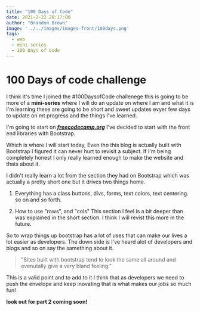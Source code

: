 ```yaml
---
title: "100 Days of Code"
date: 2021-2-22 20:17:00
author: "Brandon Brown"
image: '../../images/images-front/100days.png'
tags:
  - web
  - mini series
  - 100 Days of Code
---
```


# 100 Days of code challenge

I think it's time I joined the #100DaysofCode challenege this is going to be more of a **mini-series** where I will do an update on where I am and what it is I'm learning these are going to be short and sweet updates evyer few days to update on mt progress and the things I've learned.

I'm going to start on ***[freecodecamp.org](https://freecodecamp.org)*** I've decided to start with the front end libraries with Bootstrap. 

Which is where I will start today, Even tho this blog is actually built with Bootstrap I figured it can never hurt to revisit a subject. If I'm being completely honest I only really learned enough to make the website and thats about it.

I didn't really learn a lot from the section they had on Bootstrap which was actually a pretty short one but it drives two things home. 

1. Everything has a class buttons, divs, forms, text colors, text centering. so on and so forth.

2. How to use "rows", and "cols" This section I feel is a bit deeper than was explained in the short section. I think I will revist this more in the future.

So to wrap things up bootstrap has a lot of uses that can make our lives a lot easier as developers. The down side is I've heard alot of developers and blogs and so on say the samething about it.

> "Sites built with bootstrap tend to look the same all around and evenutally give a very bland feeling."

This is a valid point and to add to it I think that as developers we need to push the envelope and keep inovating that is what makes our jobs so much fun!

**look out for part 2 coming soon!**












